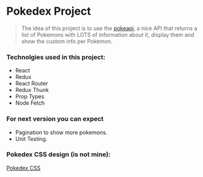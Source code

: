 # Pokedex Project

> The idea of this project is to use the [pokeapi](https://pokeapi.co/), a nice API that returns a list of Pokemons with LOTS of information about it, display them and show the custom info per Pokemon.

### Technolgies used in this project:
* React
* Redux
* React Router
* Redux Thunk
* Prop Types
* Node Fetch

### For next version you can expect
* Pagination to show more pokemons.
* Unit Testing.

### Pokedex CSS design (is not mine):
[Pokedex CSS](https://codepen.io/Bidji/pen/MYdPwo)